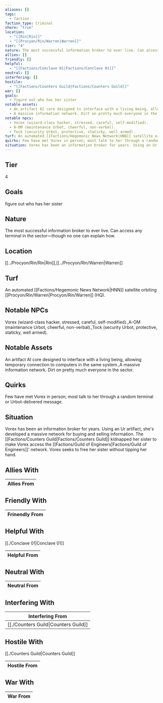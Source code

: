 ```yaml
---
aliases: []
tags:
  - faction
faction_type: Criminal
share: "true"
location:
  - "[[Rin|Rin]]"
  - "[[Procyon/Rin/Warren|Warren]]"
tier: "4"
nature: The most successful information broker to ever live. Can access any terminal in the sector—though no one can explain how.
allies: []
friendly: []
helpful:
  - "[[Factions/Conclave 01|Factions/Conclave 01]]"
neutral: []
interfering: []
hostile:
  - "[[Factions/Counters Guild|Factions/Counters Guild]]"
war: []
goals:
  - figure out who has her sister
notable assets:
  - An artifact AI core designed to interface with a living being, allowing temporary connection to computers in the same system.
  - A massive information network. Dirt on pretty much everyone in the sector.
notable npcs:
  - Vorex (wizard-class hacker, stressed, careful, self-modified).
  - A-OM (maintenance Urbot, cheerful, non-verbal).
  - Tock (security Urbot, protective, staticky, well armed).
turf: An automated [[Factions/Hegemonic News Network|HNN]] satellite orbiting [[Procyon/Rin/Warren|Procyon/Rin/Warren]] (HQ).
quirks: Few have met Vorex in person; most talk to her through a random terminal or Urbot-delivered message.
situation: Vorex has been an information broker for years. Using an Ur artifact, she's developed a massive network for buying and selling information. The [[Factions/Counters Guild|Factions/Counters Guild]] kidnapped her sister to make Vorex access the [[Factions/Guild of Engineers|Factions/Guild of Engineers]]' network. Vorex seeks to free her sister without tipping her hand.
---
```

## Tier

4

## Goals

figure out who has her sister

## Nature

The most successful information broker to ever live. Can access any terminal in the sector—though no one can explain how.

## Location

[[../Procyon/Rin/Rin|Rin]],[[../Procyon/Rin/Warren|Warren]]

## Turf

An automated [[Factions/Hegemonic News Network|HNN]] satellite orbiting [[Procyon/Rin/Warren|Procyon/Rin/Warren]] (HQ).

## Notable NPCs

Vorex (wizard-class hacker, stressed, careful, self-modified).,A-OM (maintenance Urbot, cheerful, non-verbal).,Tock (security Urbot, protective, staticky, well armed).

## Notable Assets

An artifact AI core designed to interface with a living being, allowing temporary connection to computers in the same system.,A massive information network. Dirt on pretty much everyone in the sector.

## Quirks

Few have met Vorex in person; most talk to her through a random terminal or Urbot-delivered message.

## Situation

Vorex has been an information broker for years. Using an Ur artifact, she's developed a massive network for buying and selling information. The [[Factions/Counters Guild|Factions/Counters Guild]] kidnapped her sister to make Vorex access the [[Factions/Guild of Engineers|Factions/Guild of Engineers]]' network. Vorex seeks to free her sister without tipping her hand.

## Allies With



| Allies From |
| ----------- |


## Friendly With



| Frinendly From |
| -------------- |


## Helpful With

[[./Conclave 01|Conclave 01]]

| Helpful From |
| ------------ |


## Neutral With




| Neutral From |
| ------------ |



## Interfering With




| Interfering From                               |
| ---------------------------------------------- |
| [[./Counters Guild\|Counters Guild]] |



## Hostile With

[[./Counters Guild|Counters Guild]]


| Hostile From |
| ------------ |



## War With



| War From |
| -------- |

